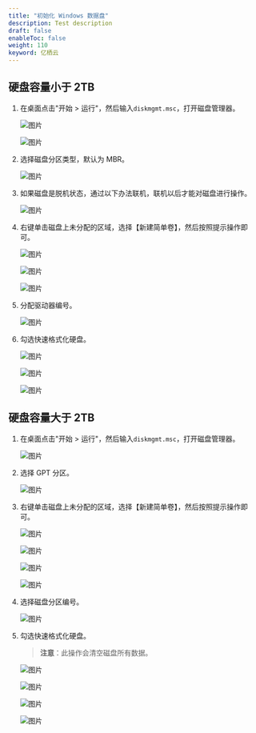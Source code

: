 ```yaml
---
title: "初始化 Windows 数据盘"
description: Test description
draft: false
enableToc: false
weight: 110
keyword: 亿栖云
---
```


##  硬盘容量小于 2TB

1. 在桌面点击"开始 > 运行"，然后输入`diskmgmt.msc`，打开磁盘管理器。

   ![图片](/storage/disk/quickstart/_images/image.png)

   ![图片](/storage/disk/quickstart/_images/image-1568774733057.png)

2. 选择磁盘分区类型，默认为 MBR。

   ![图片](/storage/disk/quickstart/_images/image-1568774741667.png)

3. 如果磁盘是脱机状态，通过以下办法联机，联机以后才能对磁盘进行操作。

   ![图片](/storage/disk/quickstart/_images/image-1568774749595.png)

4. 右键单击磁盘上未分配的区域，选择【新建简单卷】，然后按照提示操作即可。

   ![图片](/storage/disk/quickstart/_images/image-1568774761495.png)

   ![图片](/storage/disk/quickstart/_images/image-1568774795226.png)

   ![图片](/storage/disk/quickstart/_images/image-1568774821627.png)

5. 分配驱动器编号。

   ![图片](/storage/disk/quickstart/_images/image-1568774827510.png)

6. 勾选快速格式化硬盘。

   ![图片](/storage/disk/quickstart/_images/image-1568774847721.png)

   ![图片](/storage/disk/quickstart/_images/image-1568774852147.png)

   ![图片](/storage/disk/quickstart/_images/image-1568774858166.png)

##  硬盘容量大于 2TB

1. 在桌面点击"开始 > 运行"，然后输入`diskmgmt.msc`，打开磁盘管理器。

   ![图片](/storage/disk/quickstart/_images/image-1568774865290.png)

2. 选择 GPT 分区。

   ![图片](/storage/disk/quickstart/_images/image-1568774869266.png)

3. 右键单击磁盘上未分配的区域，选择【新建简单卷】，然后按照提示操作即可。

   ![图片](/storage/disk/quickstart/_images/image-1568774875330.png)

   ![图片](/storage/disk/quickstart/_images/image-1568774880424.png)

   ![图片](/storage/disk/quickstart/_images/image-1568774886315.png)

   ![图片](/storage/disk/quickstart/_images/image-1568774891106.png)

4. 选择磁盘分区编号。

   ![图片](/storage/disk/quickstart/_images/image-1568774896383.png)

5. 勾选快速格式化硬盘。

   > **注意**：此操作会清空磁盘所有数据。

   ![图片](/storage/disk/quickstart/_images/image-1568774901733.png)

   ![图片](/storage/disk/quickstart/_images/image-1568774905575.png)

   ![图片](/storage/disk/quickstart/_images/image-1568774912493.png)

   ![图片](/storage/disk/quickstart/_images/image-1568774917148.png)

